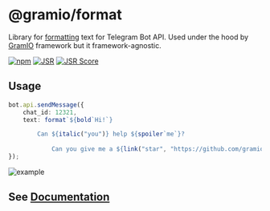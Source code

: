 # @gramio/format

Library for [formatting](https://core.telegram.org/bots/api#messageentity) text for Telegram Bot API. Used under the hood by [GramIO](https://gramio.dev/) framework but it framework-agnostic.

[![npm](https://img.shields.io/npm/v/@gramio/format?logo=npm&style=flat&labelColor=000&color=3b82f6)](https://www.npmjs.org/package/@gramio/format)
[![JSR](https://jsr.io/badges/@gramio/format)](https://jsr.io/@gramio/format)
[![JSR Score](https://jsr.io/badges/@gramio/format/score)](https://jsr.io/@gramio/format)

## Usage

```ts
bot.api.sendMessage({
    chat_id: 12321,
    text: format`${bold`Hi!`}

		Can ${italic("you")} help ${spoiler`me`}?
	
			Can you give me a ${link("star", "https://github.com/gramiojs/gramio")}?`,
});
```

![example](https://gramio.dev/formatting/format.png)

## See [Documentation](https://gramio.dev/formatting.html)
